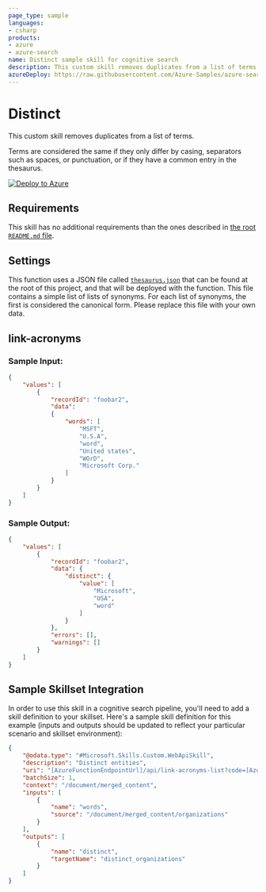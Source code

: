 ```yaml
---
page_type: sample
languages:
- csharp
products:
- azure
- azure-search
name: Distinct sample skill for cognitive search
description: This custom skill removes duplicates from a list of terms.
azureDeploy: https://raw.githubusercontent.com/Azure-Samples/azure-search-power-skills/main/Text/Distinct/azuredeploy.json
---
```


# Distinct

This custom skill removes duplicates from a list of terms.

Terms are considered the same if they only differ by casing, separators such as spaces, or punctuation, or if they have a common entry in the thesaurus.

[![Deploy to Azure](https://azuredeploy.net/deploybutton.svg)](https://portal.azure.com/#create/Microsoft.Template/uri/https%3A%2F%2Fraw.githubusercontent.com%2FAzure-Samples%2Fazure-search-power-skills%2Fmain%2FText%2FDistinct%2Fazuredeploy.json)

## Requirements

This skill has no additional requirements than the ones described in [the root `README.md` file](../../README.md).

## Settings

This function uses a JSON file called [`thesaurus.json`](./thesaurus.json) that can be found at the root of this project, and that will be deployed with the function. This file contains a simple list of lists of synonyms. For each list of synonyms, the first is considered the canonical form. Please replace this file with your own data.

## link-acronyms

### Sample Input:

```json
{
    "values": [
        {
            "recordId": "foobar2",
            "data":
            {
                "words": [
                    "MSFT",
                    "U.S.A",
                    "word",
                    "United states",
                    "WOrD",
                    "Microsoft Corp."
                ]
            }
        }
    ]
}
```

### Sample Output:

```json
{
    "values": [
        {
            "recordId": "foobar2",
            "data": {
                "distinct": {
                    "value": [
                        "Microsoft",
                        "USA",
                        "word"
                    ]
                }
            },
            "errors": [],
            "warnings": []
        }
    ]
}
```

## Sample Skillset Integration

In order to use this skill in a cognitive search pipeline, you'll need to add a skill definition to your skillset.
Here's a sample skill definition for this example (inputs and outputs should be updated to reflect your particular scenario and skillset environment):

```json
{
    "@odata.type": "#Microsoft.Skills.Custom.WebApiSkill",
    "description": "Distinct entities",
    "uri": "[AzureFunctionEndpointUrl]/api/link-acronyms-list?code=[AzureFunctionDefaultHostKey]",
    "batchSize": 1,
    "context": "/document/merged_content",
    "inputs": [
        {
            "name": "words",
            "source": "/document/merged_content/organizations"
        }
    ],
    "outputs": [
        {
            "name": "distinct",
            "targetName": "distinct_organizations"
        }
    ]
}
```
